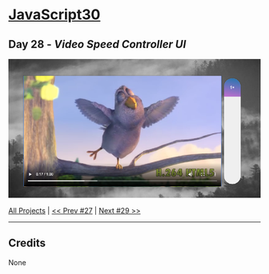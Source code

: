 # [JavaScript30](https://javascript30.com/)

## **Day 28** - *Video Speed Controller UI*

<img src="static/img/day28.png" alt="Day28 Image" width="700">


[All Projects](https://github.com/10xOXR/JavaScript30/blob/master/README.md) | [<< Prev #27](https://github.com/10xOXR/JavaScript30/tree/master/day27) | [Next #29 >>](https://github.com/10xOXR/JavaScript30/tree/master/day29)

---

## Credits

None